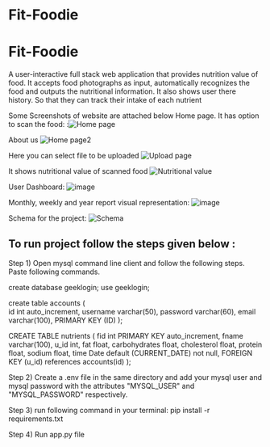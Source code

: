 # Fit-Foodie

# Fit-Foodie

A user-interactive full stack web application that provides nutrition value of food.
It accepts food photographs as input, automatically recognizes the food and outputs the nutritional information.
It also shows user there history. So that they can track their intake of each nutrient

Some Screenshots of website are attached below
Home page. It has option to scan the food:
:![Home page](https://user-images.githubusercontent.com/85441257/218382738-6b320d25-f400-4a61-9d75-c8855634fb83.png)

About us ![Home page2](https://user-images.githubusercontent.com/85441257/218383005-04429b2e-b0f0-4077-bba5-6b9dfe73b42b.png)

Here you can select file to be uploaded
![Upload page](https://user-images.githubusercontent.com/85441257/218383036-f616ba1e-0e37-4937-87e7-4dfa66c1e989.png)

It shows nutritional value of scanned food
![Nutritional value](https://user-images.githubusercontent.com/85441257/218383152-7d74018b-5cd8-40d4-bda6-438ee11e3ece.png)

User Dashboard:
![image](https://user-images.githubusercontent.com/85441257/228228898-ad5f6bf9-f1d7-4a29-9e38-2709e5a6de68.png)

Monthly, weekly and year report visual representation:
![image](https://user-images.githubusercontent.com/85441257/228229030-98961dae-42c7-452c-a3e6-035c5fe0e369.png)


Schema for the project:
![Schema](https://user-images.githubusercontent.com/85441257/218472406-07bca278-9036-474d-9a5a-20a98c88907e.png)

## To run project follow the steps given below :

Step 1)
Open mysql command line client and follow the following steps.
Paste following commands.

create database geeklogin;
use geeklogin;

create table accounts
(  
 id int auto_increment,
username varchar(50),
password varchar(60),
email varchar(100),
PRIMARY KEY (ID)
);

CREATE TABLE nutrients (
fid int PRIMARY KEY auto_increment,
fname varchar(100),
u_id int,
fat float,
carbohydrates float,
cholesterol float,
protein float,
sodium float,
time Date default (CURRENT_DATE) not null,
FOREIGN KEY (u_id) references accounts(id)
);

Step 2)
Create a .env file in the same directory and add your mysql user and mysql password with the attributes "MYSQL_USER" and "MYSQL_PASSWORD" respectively.

Step 3)
run following command in your terminal:
pip install -r requirements.txt

Step 4)
Run app.py file
